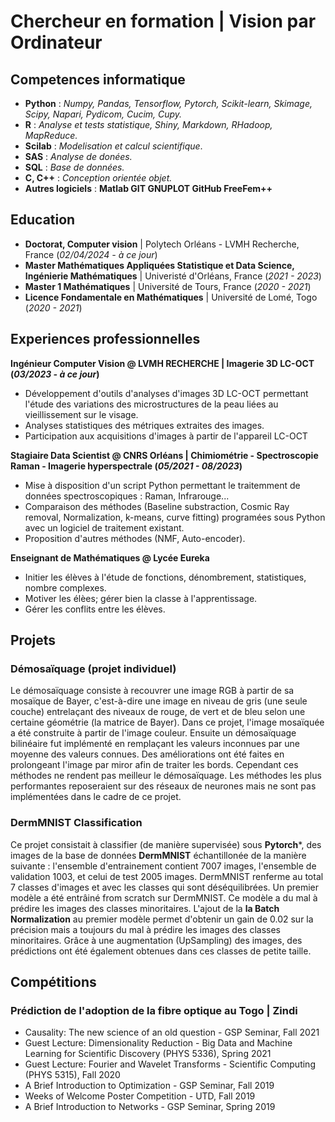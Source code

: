 # Chercheur en formation | Vision par Ordinateur

## Competences informatique
- **Python** :             _Numpy, Pandas, Tensorflow, Pytorch, Scikit-learn, Skimage, Scipy, Napari, Pydicom, Cucim, Cupy._
- **R** :                  _Analyse et tests statistique, Shiny, Markdown, RHadoop, MapReduce._
- **Scilab** :             _Modelisation et calcul scientifique_.
- **SAS** :                _Analyse de donées._
- **SQL** :               _Base de données._
- **C, C++** :            _Conception orientée objet._
- **Autres logiciels** : **Matlab  GIT  GNUPLOT  GitHub  FreeFem++**
    
## Education
- **Doctorat, Computer vision** | Polytech Orléans - LVMH Recherche, France (_02/04/2024 - à ce jour_)						       		
- **Master Mathématiques Appliquées Statistique et Data Science, Ingénierie Mathématiques**	| Univeristé d'Orléans, France (_2021 - 2023_)	 			        		
- **Master 1 Mathématiques** | Université de Tours, France (_2020 - 2021_)
- **Licence Fondamentale en Mathématiques** | Université de Lomé, Togo (_2020 - 2021_)

## Experiences professionnelles
**Ingénieur Computer Vision @ LVMH RECHERCHE | Imagerie 3D LC-OCT (_03/2023 - à ce jour_)**

- Développement d'outils d'analyses d'images 3D LC-OCT permettant l'étude des variations des microstructures de la peau liées au vieillissement sur le visage.
- Analyses statistiques des métriques extraites des images.  
- Participation aux acquisitions d'images à partir de l'appareil LC-OCT
  
**Stagiaire Data Scientist @ CNRS Orléans | Chimiométrie - Spectroscopie Raman - Imagerie hyperspectrale (_05/2021 - 08/2023_)**
- Mise à disposition d'un script Python permettant le traitemment de données spectroscopiques : Raman, Infrarouge...
- Comparaison des méthodes (Baseline substraction, Cosmic Ray removal, Normalization, k-means, curve fitting) programées sous Python avec un logiciel de traitement existant.
- Proposition d'autres méthodes (NMF, Auto-encoder).
  
**Enseignant de Mathématiques @ Lycée Eureka**
- Initier les élèves à l'étude de fonctions, dénombrement, statistiques, nombre complexes.
- Motiver les élèes; gérer bien la classe à l'apprentissage.
- Gérer les conflits entre les élèves. 

## Projets
### Démosaïquage (projet individuel)
Le démosaïquage consiste à recouvrer une image RGB à partir de sa mosaïque de Bayer, c'est-à-dire une image en niveau de gris (une seule couche) entrelaçant des niveaux de rouge, de vert et de bleu selon une certaine géométrie (la matrice de Bayer).
Dans ce projet, l'image mosaïquée a été construite à partir de l'image couleur. Ensuite un démosaïquage bilinéaire fut implémenté en remplaçant les valeurs inconnues par une moyenne des valeurs connues. Des améliorations ont été faites en prolongeant l'image par miror afin de traiter les bords. 
Cependant ces méthodes ne rendent pas meilleur le démosaïquage. 
Les méthodes les plus performantes reposeraient sur des réseaux de neurones mais ne sont pas implémentées dans le cadre de ce projet.

### DermMNIST Classification
Ce projet consistait à classifier (de manière supervisée) sous **Pytorch***, des images de la base de données **DermMNIST** échantillonée de la manière suivante : l'ensemble d'entrainement contient 7007 images, l'ensemble de validation 1003, et celui de test 2005 images. DermMNIST renferme au total 7 classes d'images et avec les classes qui sont déséquilibrées. 
Un premier modèle a été entrâiné from scratch sur DermMNIST. Ce modèle a du mal à prédire les images des classes minoritaires. L'ajout de la **la Batch Normalization** au premier modèle permet d'obtenir un gain de 0.02 sur la précision mais a toujours du mal à prédire les images des classes minoritaires. Grâce à une augmentation (UpSampling) des images, des prédictions ont été également obtenues dans ces classes de petite taille. 

## Compétitions
### Prédiction de l'adoption de la fibre optique au Togo | Zindi
- Causality: The new science of an old question - GSP Seminar, Fall 2021
- Guest Lecture: Dimensionality Reduction - Big Data and Machine Learning for Scientific Discovery (PHYS 5336), Spring 2021
- Guest Lecture: Fourier and Wavelet Transforms - Scientific Computing (PHYS 5315), Fall 2020
- A Brief Introduction to Optimization - GSP Seminar, Fall 2019
- Weeks of Welcome Poster Competition - UTD, Fall 2019
- A Brief Introduction to Networks - GSP Seminar, Spring 2019


